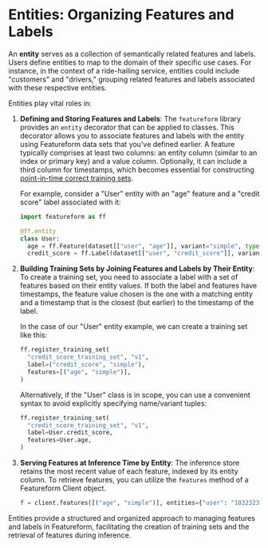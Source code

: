 # Entities: Organizing Features and Labels

An **entity** serves as a collection of semantically related features and labels. Users define entities to map to the domain of their specific use cases. For instance, in the context of a ride-hailing service, entities could include "customers" and "drivers," grouping related features and labels associated with these respective entities.

Entities play vital roles in:

1. **Defining and Storing Features and Labels**: The `featureform` library provides an `entity` decorator that can be applied to classes. This decorator allows you to associate features and labels with the entity using Featureform data sets that you've defined earlier. A feature typically comprises at least two columns: an entity column (similar to an index or primary key) and a value column. Optionally, it can include a third column for timestamps, which becomes essential for constructing [point-in-time correct training sets](../concepts/point-in-time-correctness-historical-features-timeseries-data).

   For example, consider a "User" entity with an "age" feature and a "credit score" label associated with it:

   ```python
   import featureform as ff

   @ff.entity
   class User:
     age = ff.Feature(dataset[["user", "age"]], variant="simple", type=ff.Int, inference_store=redis)
     credit_score = ff.Label(dataset[["user", "credit_score"]], variant="simple", type=ff.Int)
   ```

2. **Building Training Sets by Joining Features and Labels by Their Entity**: To create a training set, you need to associate a label with a set of features based on their entity values. If both the label and features have timestamps, the feature value chosen is the one with a matching entity and a timestamp that is the closest (but earlier) to the timestamp of the label.

   In the case of our "User" entity example, we can create a training set like this:

   ```python
   ff.register_training_set(
     "credit_score_training_set", "v1",
     label=("credit_score", "simple"),
     features=[("age", "simple")],
   )
   ```

   Alternatively, if the "User" class is in scope, you can use a convenient syntax to avoid explicitly specifying name/variant tuples:

   ```python
   ff.register_training_set(
     "credit_score_training_set", "v1",
     label=User.credit_score,
     features=User.age,
   )
   ```

3. **Serving Features at Inference Time by Entity**: The inference store retains the most recent value of each feature, indexed by its entity column. To retrieve features, you can utilize the `features` method of a Featureform Client object.

   ```python
   f = client.features([("age", "simple")], entities={"user": "10323232"})
   ```

Entities provide a structured and organized approach to managing features and labels in Featureform, facilitating the creation of training sets and the retrieval of features during inference.
